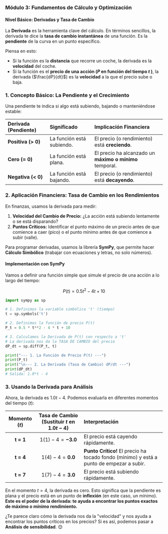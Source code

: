 

### Módulo 3: Fundamentos de Cálculo y Optimización

#### Nivel Básico: Derivadas y Tasa de Cambio

La **Derivada** es la herramienta clave del cálculo. En términos sencillos, la derivada te dice la **tasa de cambio instantánea** de una función. Es la **pendiente** de la curva en un punto específico.

Piensa en esto:

  * Si la función es la **distancia** que recorre un coche, la derivada es la **velocidad** del coche.
  * Si la función es el **precio de una acción ($P$ en función del tiempo $t$ )**, la derivada ($\frac{dP}{dt}$) es la **velocidad** a la que el precio sube o baja.

### 1\. Concepto Básico: La Pendiente y el Crecimiento

Una pendiente te indica si algo está subiendo, bajando o manteniéndose estable:

| Derivada (Pendiente) | Significado | Implicación Financiera |
| :--- | :--- | :--- |
| **Positiva (\> 0)** | La función está subiendo. | El precio (o rendimiento) está **creciendo**. |
| **Cero (= 0)** | La función está plana. | El precio ha alcanzado un **máximo o mínimo** temporal. |
| **Negativa (\< 0)** | La función está bajando. | El precio (o rendimiento) está **decayendo**. |

### 2\. Aplicación Financiera: Tasa de Cambio en los Rendimientos

En finanzas, usamos la derivada para medir:

1.  **Velocidad del Cambio de Precio:** ¿La acción está subiendo lentamente o se está disparando?
2.  **Puntos Críticos:** Identificar el punto máximo de un precio antes de que comience a caer (pico) o el punto mínimo antes de que comience a subir (valle).

Para programar derivadas, usamos la librería **SymPy**, que permite hacer **Cálculo Simbólico** (trabajar con ecuaciones y letras, no solo números).

#### Implementación con SymPy

Vamos a definir una función simple que simule el precio de una acción a lo largo del tiempo:

$$P(t) = 0.5t^2 - 4t + 10$$

```python
import sympy as sp

# 1. Definimos la variable simbólica 't' (tiempo)
t = sp.symbols('t')

# 2. Definimos la función de precio P(t)
P_t = 0.5 * t**2 - 4 * t + 10

# 3. Calculamos la Derivada de P(t) con respecto a 't'
# La derivada nos da la TASA DE CAMBIO del precio
dP_dt = sp.diff(P_t, t)

print("--- 1. La Función de Precio P(t) ---")
print(P_t)
print("\n--- 2. La Derivada (Tasa de Cambio) dP/dt ---")
print(dP_dt)
# Salida: 1.0*t - 4
```

### 3\. Usando la Derivada para Análisis

Ahora, la derivada es $1.0t - 4$. Podemos evaluarla en diferentes momentos del tiempo ($t$):

| Momento ($t$) | Tasa de Cambio (Sustituir $t$ en $1.0t - 4$) | Interpretación |
| :---: | :---: | :--- |
| **t = 1** | $1(1) - 4 = \mathbf{-3.0}$ | El precio está cayendo rápidamente. |
| **t = 4** | $1(4) - 4 = \mathbf{0.0}$ | **Punto Crítico\!** El precio ha tocado fondo (mínimo) y está a punto de empezar a subir. |
| **t = 7** | $1(7) - 4 = \mathbf{3.0}$ | El precio está subiendo rápidamente. |

En el momento $t=4$, la derivada es cero. Esto significa que la pendiente es plana y el precio está en un punto de **inflexión** (en este caso, un mínimo). **Este es el poder de la derivada: te ayuda a encontrar los puntos exactos de máximo o mínimo rendimiento.**

¿Te parece claro cómo la derivada nos da la "velocidad" y nos ayuda a encontrar los puntos críticos en los precios? Si es así, podemos pasar a **Análisis de sensibilidad**. 😊
